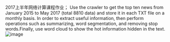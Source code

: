 2017上半年网络计算课程作业；
Use the crawler to get the top ten news from January 2015 to May 2017 (total 8810 data) and store it in each TXT file on a monthly basis. In order to extract useful information, then perform operations such as summarizing, word segmentation, and removing stop words.Finally, use word cloud to show the hot information hidden in the text.
![image](https://github.com/Torero2016/PaWangyi/master/1.png)
